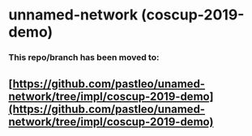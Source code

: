 unnamed-network (coscup-2019-demo)
===

### This repo/branch has been moved to:

## [https://github.com/pastleo/unamed-network/tree/impl/coscup-2019-demo](https://github.com/pastleo/unamed-network/tree/impl/coscup-2019-demo)
